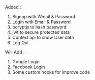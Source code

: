 Added :

1. Signup with Wmail & Password
2. Login with Email & Password
3. bcryptjs to hash password
4. jwt to secure protected data
5. Context api to show User data
6. Log Out

Will Add :

1. Google Login
2. Facebook Login
3. Some custom hooks for improve code